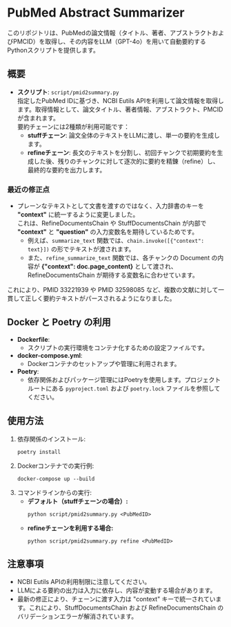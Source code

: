 # PubMed Abstract Summarizer

このリポジトリは、PubMedの論文情報（タイトル、著者、アブストラクトおよびPMCID）を取得し、その内容をLLM（GPT-4o）を用いて自動要約するPythonスクリプトを提供します。

## 概要

- **スクリプト**: `script/pmid2summary.py`  
  指定したPubMed IDに基づき、NCBI Eutils APIを利用して論文情報を取得します。取得情報として、論文タイトル、著者情報、アブストラクト、PMCIDが含まれます。  
  要約チェーンには2種類が利用可能です：
  - **stuffチェーン**: 論文全体のテキストをLLMに渡し、単一の要約を生成します。  
  - **refineチェーン**: 長文のテキストを分割し、初回チャンクで初期要約を生成した後、残りのチャンクに対して逐次的に要約を精錬（refine）し、最終的な要約を出力します。

### 最近の修正点

- プレーンなテキストとして文書を渡すのではなく、入力辞書のキーを **"context"** に統一するように変更しました。  
  これは、RefineDocumentsChain や StuffDocumentsChain が内部で **"context"** と **"question"** の入力変数名を期待しているためです。  
  - 例えば、`summarize_text` 関数では、`chain.invoke([{"context": text}])` の形でテキストが渡されます。
  - また、`refine_summarize_text` 関数では、各チャンクの Document の内容が **{"context": doc.page_content}** として渡され、RefineDocumentsChain が期待する変数名に合わせています。

これにより、PMID 33221939 や PMID 32598085 など、複数の文献に対して一貫して正しく要約テキストがパースされるようになりました。

## Docker と Poetry の利用

- **Dockerfile**:
  - スクリプトの実行環境をコンテナ化するための設定ファイルです。
- **docker-compose.yml**:
  - Dockerコンテナのセットアップや管理に利用されます。
- **Poetry**:
  - 依存関係およびパッケージ管理にはPoetryを使用します。プロジェクトルートにある `pyproject.toml` および `poetry.lock` ファイルを参照してください。

## 使用方法

1. 依存関係のインストール:
   ```
   poetry install
   ```
2. Dockerコンテナでの実行例:
   ```
   docker-compose up --build
   ```
3. コマンドラインからの実行:
   - **デフォルト（stuffチェーンの場合）:**
     ```
     python script/pmid2summary.py <PubMedID>
     ```
   - **refineチェーンを利用する場合:**
     ```
     python script/pmid2summary.py refine <PubMedID>
     ```

## 注意事項

- NCBI Eutils APIの利用制限に注意してください。
- LLMによる要約の出力は入力に依存し、内容が変動する場合があります。
- 最新の修正により、チェーンに渡す入力は "context" キーで統一されています。これにより、StuffDocumentsChain および RefineDocumentsChain のバリデーションエラーが解消されています。
